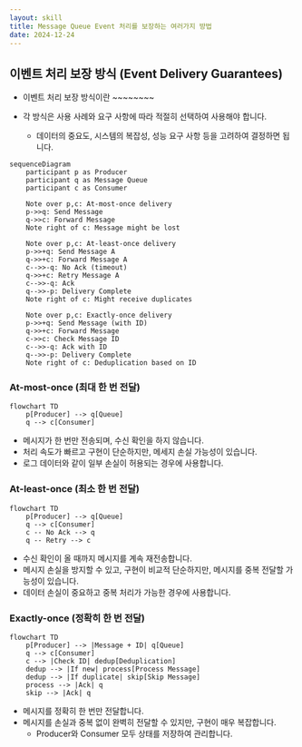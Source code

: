 ```yaml
---
layout: skill
title: Message Queue Event 처리를 보장하는 여러가지 방법
date: 2024-12-24
---
```





## 이벤트 처리 보장 방식 (Event Delivery Guarantees)

- 이벤트 처리 보장 방식이란 ~~~~~~~~

- 각 방식은 사용 사례와 요구 사항에 따라 적절히 선택하여 사용해야 합니다.
    - 데이터의 중요도, 시스템의 복잡성, 성능 요구 사항 등을 고려하여 결정하면 됩니다.

```mermaid
sequenceDiagram
    participant p as Producer
    participant q as Message Queue
    participant c as Consumer
    
    Note over p,c: At-most-once delivery
    p->>q: Send Message
    q->>c: Forward Message
    Note right of c: Message might be lost
    
    Note over p,c: At-least-once delivery
    p->>+q: Send Message A
    q->>+c: Forward Message A
    c-->>-q: No Ack (timeout)
    q->>+c: Retry Message A
    c-->>-q: Ack
    q-->>-p: Delivery Complete
    Note right of c: Might receive duplicates
    
    Note over p,c: Exactly-once delivery
    p->>+q: Send Message (with ID)
    q->>+c: Forward Message
    c->>c: Check Message ID
    c-->>-q: Ack with ID
    q-->>-p: Delivery Complete
    Note right of c: Deduplication based on ID
```


### At-most-once (최대 한 번 전달)

```mermaid
flowchart TD
    p[Producer] --> q[Queue]
    q --> c[Consumer]
```

- 메시지가 한 번만 전송되며, 수신 확인을 하지 않습니다.
- 처리 속도가 빠르고 구현이 단순하지만, 메세지 손실 가능성이 있습니다.
- 로그 데이터와 같이 일부 손실이 허용되는 경우에 사용합니다.


### At-least-once (최소 한 번 전달)

```mermaid
flowchart TD
    p[Producer] --> q[Queue]
    q --> c[Consumer]
    c -- No Ack --> q
    q -- Retry --> c
```

- 수신 확인이 올 때까지 메시지를 계속 재전송합니다.
- 메시지 손실을 방지할 수 있고, 구현이 비교적 단순하지만, 메시지를 중복 전달할 가능성이 있습니다.
- 데이터 손실이 중요하고 중복 처리가 가능한 경우에 사용합니다.


### Exactly-once (정확히 한 번 전달)

```mermaid
flowchart TD
    p[Producer] --> |Message + ID| q[Queue]
    q --> c[Consumer]
    c --> |Check ID| dedup[Deduplication]
    dedup --> |If new| process[Process Message]
    dedup --> |If duplicate| skip[Skip Message]
    process --> |Ack| q
    skip --> |Ack| q
```

- 메시지를 정확히 한 번만 전달합니다.
- 메시지를 손실과 중복 없이 완벽히 전달할 수 있지만, 구현이 매우 복잡합니다.
    - Producer와 Consumer 모두 상태를 저장하여 관리합니다.
